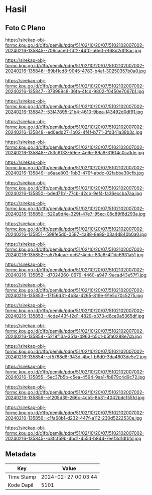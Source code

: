 # Hasil

## Foto C Plano

https://sirekap-obj-formc.kpu.go.id/c1fb/pemilu/pdpr/51/02/10/20/07/5102102007002-20240216-135845--706cace0-fdf2-44f0-a6e0-ef68d2dff8ac.jpg

https://sirekap-obj-formc.kpu.go.id/c1fb/pemilu/pdpr/51/02/10/20/07/5102102007002-20240216-135846--89bf1cd8-9045-4783-b4af-30250357b0a0.jpg

https://sirekap-obj-formc.kpu.go.id/c1fb/pemilu/pdpr/51/02/10/20/07/5102102007002-20240216-135847--378989c8-36fa-4fcd-9802-f0450e7067b1.jpg

https://sirekap-obj-formc.kpu.go.id/c1fb/pemilu/pdpr/51/02/10/20/07/5102102007002-20240216-135847--53f47895-21b4-4610-9bea-f43492d0df91.jpg

https://sirekap-obj-formc.kpu.go.id/c1fb/pemilu/pdpr/51/02/10/20/07/5102102007002-20240216-135848--ed0edd27-1b02-4f4f-b771-3fd341a38b3c.jpg

https://sirekap-obj-formc.kpu.go.id/c1fb/pemilu/pdpr/51/02/10/20/07/5102102007002-20240216-135848--753c9133-59ee-4e6e-89a9-31614c0ca1de.jpg

https://sirekap-obj-formc.kpu.go.id/c1fb/pemilu/pdpr/51/02/10/20/07/5102102007002-20240216-135849--e6aae803-1bb3-479f-abdc-02fabbe30cfb.jpg

https://sirekap-obj-formc.kpu.go.id/c1fb/pemilu/pdpr/51/02/10/20/07/5102102007002-20240216-135850--bded71b1-77cb-42cb-9ef4-fa36eccba7aa.jpg

https://sirekap-obj-formc.kpu.go.id/c1fb/pemilu/pdpr/51/02/10/20/07/5102102007002-20240216-135850--520a9d4e-329f-47e7-95ec-05c89f8d293a.jpg

https://sirekap-obj-formc.kpu.go.id/c1fb/pemilu/pdpr/51/02/10/20/07/5102102007002-20240216-135851--598fe5d0-0587-4a88-8e89-03a4d840b0a0.jpg

https://sirekap-obj-formc.kpu.go.id/c1fb/pemilu/pdpr/51/02/10/20/07/5102102007002-20240216-135852--a5754cae-dc67-4edc-83a6-4f1dc6931a51.jpg

https://sirekap-obj-formc.kpu.go.id/c1fb/pemilu/pdpr/51/02/10/20/07/5102102007002-20240216-135852--d7024260-0679-4460-a947-9ecad43e57f1.jpg

https://sirekap-obj-formc.kpu.go.id/c1fb/pemilu/pdpr/51/02/10/20/07/5102102007002-20240216-135853--17f56d31-4b8a-4265-819e-91e5c70c5275.jpg

https://sirekap-obj-formc.kpu.go.id/c1fb/pemilu/pdpr/51/02/10/20/07/5102102007002-20240216-135853--4cde443f-f2d1-4829-b373-d6ce0a5365df.jpg

https://sirekap-obj-formc.kpu.go.id/c1fb/pemilu/pdpr/51/02/10/20/07/5102102007002-20240216-135854--5219f13a-351a-4963-b5c1-b5fa0288e7cb.jpg

https://sirekap-obj-formc.kpu.go.id/c1fb/pemilu/pdpr/51/02/10/20/07/5102102007002-20240216-135854--cf5788d6-943d-4bef-b6d0-3da4803de5e2.jpg

https://sirekap-obj-formc.kpu.go.id/c1fb/pemilu/pdpr/51/02/10/20/07/5102102007002-20240216-135855--5ec37b5b-c5ea-4594-9aa1-fb879c4d9c72.jpg

https://sirekap-obj-formc.kpu.go.id/c1fb/pemilu/pdpr/51/02/10/20/07/5102102007002-20240216-135856--e1205d39-266c-4cb5-8b31-4042bdc155fd.jpg

https://sirekap-obj-formc.kpu.go.id/c1fb/pemilu/pdpr/51/02/10/20/07/5102102007002-20240216-135856--c1fa68b1-d232-447f-a112-230d5222530e.jpg

https://sirekap-obj-formc.kpu.go.id/c1fb/pemilu/pdpr/51/02/10/20/07/5102102007002-20240216-135845--b3fcf59b-4bd1-455d-b844-7eef3d1dfbfd.jpg


## Metadata

| Key        | Value               |
| ---------- | ------------------- |
| Time Stamp | 2024-02-27 00:03:44 |
| Kode Dapil | 5101                |



